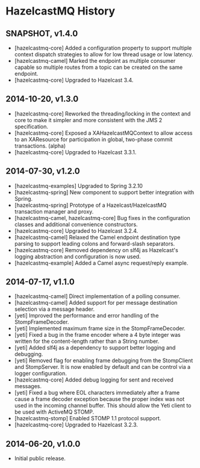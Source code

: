 # HazelcastMQ History

## SNAPSHOT, v1.4.0

- [hazelcastmq-core] Added a configuration property to support multiple
context dispatch strategies to allow for low thread usage or low latency.
- [hazelcastmq-camel] Marked the endpoint as multiple consumer capable so 
multiple routes from a topic can be created on the same endpoint.
- [hazelcastmq-core] Upgraded to Hazelcast 3.4.

## 2014-10-20, v1.3.0

- [hazelcastmq-core] Reworked the threading/locking in the context and core
to make it simpler and more consistent with the JMS 2 specification.
- [hazelcastmq-core] Exposed a XAHazelcastMQContext to allow access to an
XAResource for participation in global, two-phase commit transactions. (alpha)
- [hazelcastmq-core] Upgraded to Hazelcast 3.3.1.

## 2014-07-30, v1.2.0

- [hazelcastmq-examples] Upgraded to Spring 3.2.10
- [hazelcastmq-spring] New component to support better integration with Spring.
- [hazelcastmq-spring] Prototype of a Hazelcast/HazelcastMQ transaction manager and proxy.
- [hazelcastmq-camel, hazelcastmq-core] Bug fixes in the configuration classes 
  and additional convenience constructors.
- [hazelcastmq-core] Upgraded to Hazelcast 3.2.4.
- [hazelcastmq-camel] Relaxed the Camel endpoint destination type parsing to support leading colons and forward-slash separators.
- [hazelcastmq-core] Removed dependency on slf4j as Hazelcast's logging abstraction and configuration is now used.
- [hazelcastmq-example] Added a Camel async request/reply example.

## 2014-07-17, v1.1.0

- [hazelcastmq-camel] Direct implementation of a polling consumer.
- [hazelcastmq-camel] Added support for per message destination selection via a 
message header.
- [yeti] Improved the performance and error handling of the StompFrameDecoder.
- [yeti] Implemented maximum frame size in the StompFrameDecoder.
- [yeti] Fixed a bug in the frame encoder where a 4 byte integer was written 
for the content-length rather than a String number.
- [yeti] Added slf4j as a dependency to support better logging and debugging.
- [yeti] Removed flag for enabling frame debugging from the StompClient and 
StompServer. It is now enabled by default and can be control via a logger 
configuration.
- [hazelcastmq-core] Added debug logging for sent and received messages.
- [yeti] Fixed a bug where EOL characters immediately after a frame cause a 
frame decoder exception because the proper index was not used in the incoming 
channel buffer. This should allow the Yeti client to be used with ActiveMQ 
STOMP.
- [hazelcastmq-stomp] Enabled STOMP 1.1 protocol support.
- [hazelcastmq-core] Upgraded to Hazelcast 3.2.3.

## 2014-06-20, v1.0.0

- Initial public release.